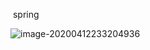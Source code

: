 ​                                                                          spring

![image-20200412233204936](https://github.com/dq205877/Learning-Notes/tree/master/source/static/images/web.servlet_package.png)